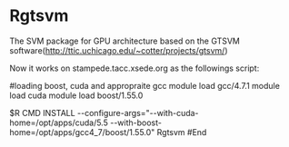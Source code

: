 # Rgtsvm
The SVM package for GPU architecture based on the GTSVM software(http://ttic.uchicago.edu/~cotter/projects/gtsvm/)

Now it works on stampede.tacc.xsede.org as the followings script:

#loading boost, cuda and appropraite gcc
module load gcc/4.7.1
module load cuda
module load boost/1.55.0

$R CMD INSTALL --configure-args="--with-cuda-home=/opt/apps/cuda/5.5 --with-boost-home=/opt/apps/gcc4_7/boost/1.55.0" Rgtsvm
#End
